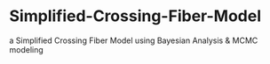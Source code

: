 # Simplified-Crossing-Fiber-Model
a Simplified Crossing Fiber Model using Bayesian Analysis &amp; MCMC modeling
